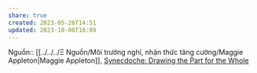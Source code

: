 ```yaml
---
share: true
created: 2023-05-26T14:51
updated: 2023-10-06T16:09
---
```

Nguồn:: [[../../../Ξ Nguồn/Môi trường nghĩ, nhận thức tăng cường/Maggie Appleton|Maggie Appleton]], [Synecdoche: Drawing the Part for the Whole](https://maggieappleton.com/synecdoche)

